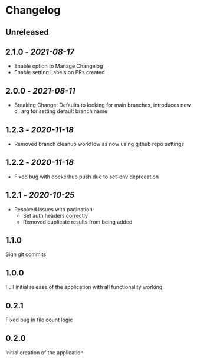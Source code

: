 # Changelog

## Unreleased

## 2.1.0 - *2021-08-17*

- Enable option to Manage Changelog
- Enable setting Labels on PRs created

## 2.0.0 - *2021-08-11*

- Breaking Change: Defaults to looking for main branches, introduces new cli arg for setting default branch name

## 1.2.3 - *2020-11-18*

- Removed branch cleanup workflow as now using github repo settings

## 1.2.2 - *2020-11-18*

- Fixed bug with dockerhub push due to set-env deprecation

## 1.2.1 - *2020-10-25*

- Resolved issues with pagination:
  - Set auth headers correctly
  - Removed duplicate results from being added

## 1.1.0

Sign git commits

## 1.0.0

Full initial release of the application with all functionality working

## 0.2.1

Fixed bug in file count logic

## 0.2.0

Initial creation of the application
